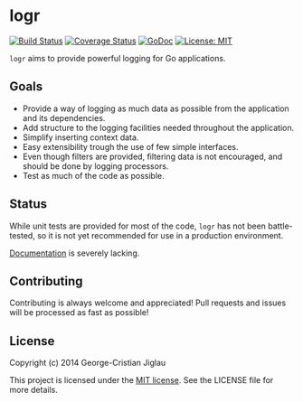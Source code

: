 logr
====
[![Build Status](http://img.shields.io/travis/noonien/logr/master.svg?style=flat-square)](https://travis-ci.org/noonien/logr)
[![Coverage Status](http://img.shields.io/coveralls/noonien/logr/master.svg?style=flat-square)](https://coveralls.io/r/noonien/logr)
[![GoDoc](http://img.shields.io/badge/api-Godoc-blue.svg?style=flat-square)](https://godoc.org/github.com/noonien/logr)
[![License: MIT](http://img.shields.io/badge/license-MIT-blue.svg?style=flat-square)](http://opensource.org/licenses/MIT)

`logr` aims to provide powerful logging for Go applications.


Goals
-----
  - Provide a way of logging as much data as possible from the application and
    its dependencies.
  - Add structure to the logging facilities needed throughout the application.
  - Simplify inserting context data.
  - Easy extensibility trough the use of few simple interfaces.
  - Even though filters are provided, filtering data is not encouraged, and
    should be done by logging processors.
  - Test as much of the code as possible.


Status
------
While unit tests are provided for most of the code, `logr` has not been
battle-tested, so it is not yet recommended for use in a production environment.

[Documentation](https://godoc.org/github.com/noonien/logr) is severely lacking.


Contributing
------------
Contributing is always welcome and appreciated! Pull requests and issues will
be processed as fast as possible!


License
---------
Copyright (c) 2014 George-Cristian Jiglau

This project is licensed under the [MIT license](http://opensource.org/licenses/MIT).
See the LICENSE file for more details.
